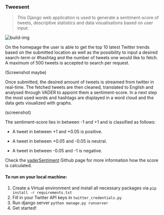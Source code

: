 ### Tweesent

> This Django web application is used to generate a sentiment-score of tweets, descriptive statistics and data visualisations based on user input.

![build-img]

On the homepage the user is able to get the top 10 latest Twitter trends based on the submitted location as well as the possibility to input a desired search-term or #hashtag and the number of tweets one would like to fetch. A maximum of 500 tweets is accepted to search per request. 

(Screenshot maybe)

Once submitted, the desired amount of tweets is streamed from twitter in real-time. The fetched tweets are then cleaned, translated to English and analysed through VADER to appoint them a sentiment-score.
In a next step the most used words and hashtags are displayed in a word cloud and the data gets visualized with graphs.

(screenshot)

The sentiment-score lies in between -1 and +1 and is classified as follows:

* A tweet in between +1 and +0.05 is positive.

* A tweet in between +0.05 and -0.05 is neutral.

* A tweet in between -0.05 and -1 is negative.

Check the [vaderSentiment] Github page for more information how the score is calculated.

#### To run on your local machine:

1. Create a Virtual environment and install all necessary packages via  `pip install -r requirements.txt`
2. Fill in your Twitter API keys in `twitter_credentials.py`
3. Run django server `python manage.py runserver`
4. Get started!

<!-- Markdown link & img dfn's -->
[build-img]: https://img.shields.io/badge/build-passing-brightgreen
[vaderSentiment]: https://github.com/cjhutto/vaderSentiment
